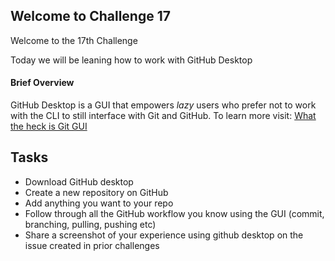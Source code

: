 ## Welcome to Challenge 17

Welcome to the 17th Challenge 

Today we will be leaning how to work with GitHub Desktop

#### Brief Overview

GitHub Desktop is a GUI that empowers *lazy* users who prefer not to work with the CLI to still interface with Git and GitHub.
To learn more visit: [What the heck is Git GUI](https://help.github.com/en/desktop/getting-started-with-github-desktop)


## Tasks

- Download GitHub desktop
- Create a new repository on GitHub
- Add anything you want to your repo
- Follow through all the GitHub workflow you know using the GUI (commit, branching, pulling, pushing etc)
- Share a screenshot of your experience using github desktop on the issue created in prior challenges